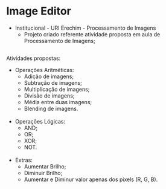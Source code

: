 # Image Editor

- Institucional - URI Erechim - Processamento de Imagens
   - Projeto criado referente atividade proposta em aula de Processamento de Imagens;
##

Atividades propostas: <br>
- Operações Aritméticas:
   - Adição de imagens;
  - Subtração de imagens;
  - Multiplicação de imagens;
  - Divisão de imagens;
  - Média entre duas imagens;
  - Blending de imagens. <br><br>
- Operações Lógicas:
  - AND;
  - OR;
  - XOR;
  - NOT. <br><br>
- Extras:
  - Aumentar Brilho;
  - Diminuir Brilho;
  - Aumentar e Diminur valor apenas dos pixels (R, G, B).
